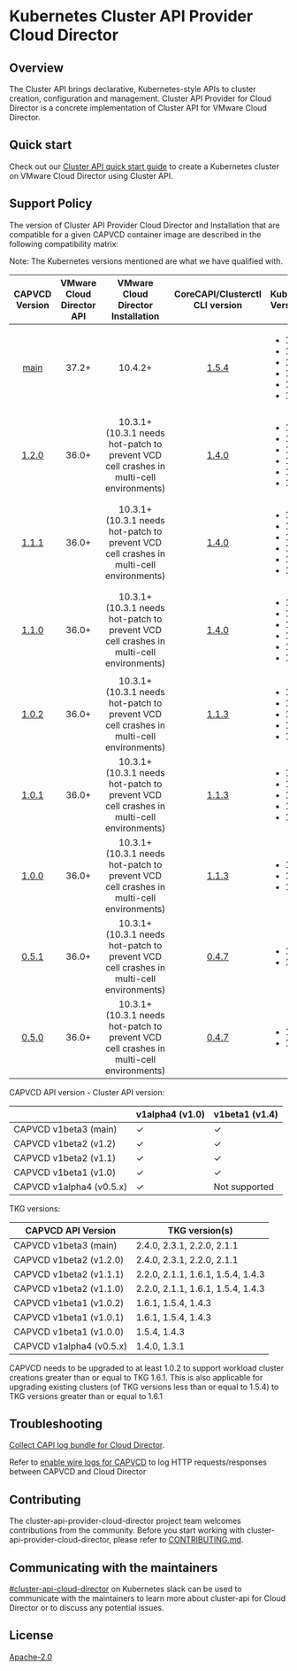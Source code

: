 # Kubernetes Cluster API Provider Cloud Director

## Overview
The Cluster API brings declarative, Kubernetes-style APIs to cluster creation, configuration and management. Cluster API Provider for Cloud Director is a concrete implementation of Cluster API for VMware Cloud Director.

## Quick start
Check out our [Cluster API quick start guide](docs/QUICKSTART.md) to create a Kubernetes cluster on VMware Cloud Director using Cluster API.

<a name="support_matrix"></a>
## Support Policy
The version of Cluster API Provider Cloud Director and Installation that are compatible for a given CAPVCD container image are described in the following compatibility matrix:

Note: The Kubernetes versions mentioned are what we have qualified with.

|                                   CAPVCD Version                                   | VMware Cloud Director API |                              VMware Cloud Director Installation                              |                       CoreCAPI/Clusterctl CLI version                       | Kubernetes Versions                                                                         | CSI Versions                                                                                                                                                                                                                                                                                                                                                                                                                                                                                                                                                                                                              | CPI Versions                                                                                                                                                                                                                                                                                                                                                                                              | 
|:----------------------------------------------------------------------------------:|:-------------------------:|:--------------------------------------------------------------------------------------------:|:---------------------------------------------------------------------------:|:--------------------------------------------------------------------------------------------|:--------------------------------------------------------------------------------------------------------------------------------------------------------------------------------------------------------------------------------------------------------------------------------------------------------------------------------------------------------------------------------------------------------------------------------------------------------------------------------------------------------------------------------------------------------------------------------------------------------------------------|:----------------------------------------------------------------------------------------------------------------------------------------------------------------------------------------------------------------------------------------------------------------------------------------------------------------------------------------------------------------------------------------------------------|
|  [main](https://github.com/vmware/cluster-api-provider-cloud-director/tree/main)   |           37.2+           |                                           10.4.2+                                            | [1.5.4](https://github.com/kubernetes-sigs/cluster-api/releases/tag/v1.5.4) | <ul><li>1.27</li><li>1.26</li><li>1.25</li><li>1.24</li><li>1.23</li><li>1.22</li></ul>     | <ul><li>[1.5.0](https://github.com/vmware/cloud-director-named-disk-csi-driver/releases/tag/1.5.0)</li><li>[1.4.1](https://github.com/vmware/cloud-director-named-disk-csi-driver/releases/tag/1.4.1)</li><li>[1.4.0](https://github.com/vmware/cloud-director-named-disk-csi-driver/releases/tag/1.4)</li><li>[1.3.2](https://github.com/vmware/cloud-director-named-disk-csi-driver/releases/tag/1.3.2)</li><li>[1.3.1](https://github.com/vmware/cloud-director-named-disk-csi-driver/releases/tag/1.3.1)</li><li>[1.3.0](https://github.com/vmware/cloud-director-named-disk-csi-driver/releases/tag/1.3.0)</li></ul> | <ul><li>[1.5.0](https://github.com/vmware/cloud-provider-for-cloud-director/releases/tag/1.5.0)</li><li>[1.4.0](https://github.com/vmware/cloud-provider-for-cloud-director/releases/tag/1.4.0)</li><li>[1.3.0](https://github.com/vmware/cloud-provider-for-cloud-director/releases/tag/1.3.0)</li><li>[1.2.0](https://github.com/vmware/cloud-provider-for-cloud-director/releases/tag/1.2.0)</li></ul> |
| [1.2.0](https://github.com/vmware/cluster-api-provider-cloud-director/tree/v1.2.0) |           36.0+           | 10.3.1+ <br/>(10.3.1 needs hot-patch to prevent VCD cell crashes in multi-cell environments) | [1.4.0](https://github.com/kubernetes-sigs/cluster-api/releases/tag/v1.4.0) | <ul><li>1.27</li><li>1.26</li><li>1.25</li><li>1.24</li><li>1.23</li><li>1.22</li></ul>     | <ul><li>[1.5.0](https://github.com/vmware/cloud-director-named-disk-csi-driver/releases/tag/1.5.0)</li><li>[1.4.1](https://github.com/vmware/cloud-director-named-disk-csi-driver/releases/tag/1.4.1)</li><li>[1.4.0](https://github.com/vmware/cloud-director-named-disk-csi-driver/releases/tag/1.4)</li><li>[1.3.2](https://github.com/vmware/cloud-director-named-disk-csi-driver/releases/tag/1.3.2)</li><li>[1.3.1](https://github.com/vmware/cloud-director-named-disk-csi-driver/releases/tag/1.3.1)</li><li>[1.3.0](https://github.com/vmware/cloud-director-named-disk-csi-driver/releases/tag/1.3.0)</li></ul> | <ul><li>[1.5.0](https://github.com/vmware/cloud-provider-for-cloud-director/releases/tag/1.5.0)</li><li>[1.4.0](https://github.com/vmware/cloud-provider-for-cloud-director/releases/tag/1.4.0)</li><li>[1.3.0](https://github.com/vmware/cloud-provider-for-cloud-director/releases/tag/1.3.0)</li><li>[1.2.0](https://github.com/vmware/cloud-provider-for-cloud-director/releases/tag/1.2.0)</li></ul> |
| [1.1.1](https://github.com/vmware/cluster-api-provider-cloud-director/tree/v1.1.1) |           36.0+           | 10.3.1+ <br/>(10.3.1 needs hot-patch to prevent VCD cell crashes in multi-cell environments) | [1.4.0](https://github.com/kubernetes-sigs/cluster-api/releases/tag/v1.4.0) | <ul><li>1.25</li><li>1.24</li><li>1.23</li><li>1.22</li><li>1.21</li><li>1.20</li></ul>     | <ul><li>[1.4.1](https://github.com/vmware/cloud-director-named-disk-csi-driver/releases/tag/1.4.1)</li><li>[1.4.0](https://github.com/vmware/cloud-director-named-disk-csi-driver/releases/tag/1.4)</li><li>[1.3.2](https://github.com/vmware/cloud-director-named-disk-csi-driver/releases/tag/1.3.2)</li><li>[1.3.1](https://github.com/vmware/cloud-director-named-disk-csi-driver/releases/tag/1.3.1)</li><li>[1.3.0](https://github.com/vmware/cloud-director-named-disk-csi-driver/releases/tag/1.3.0)</li></ul>                                                                                                    | <ul><li>[1.4.1](https://github.com/vmware/cloud-provider-for-cloud-director/releases/tag/1.4.1)</li><li>[1.4.0](https://github.com/vmware/cloud-provider-for-cloud-director/releases/tag/1.4.0)</li><li>[1.3.0](https://github.com/vmware/cloud-provider-for-cloud-director/releases/tag/1.3.0)</li><li>[1.2.0](https://github.com/vmware/cloud-provider-for-cloud-director/releases/tag/1.2.0)</li></ul> |
| [1.1.0](https://github.com/vmware/cluster-api-provider-cloud-director/tree/v1.1.0) |           36.0+           | 10.3.1+ <br/>(10.3.1 needs hot-patch to prevent VCD cell crashes in multi-cell environments) | [1.4.0](https://github.com/kubernetes-sigs/cluster-api/releases/tag/v1.4.0) | <ul><li>1.25</li><li>1.24</li><li>1.23</li><li>1.22</li><li>1.21</li><li>1.20</li></ul>     | <ul><li>[1.4.0](https://github.com/vmware/cloud-director-named-disk-csi-driver/releases/tag/1.4)</li><li>[1.3.2](https://github.com/vmware/cloud-director-named-disk-csi-driver/releases/tag/1.3.2)</li><li>[1.3.1](https://github.com/vmware/cloud-director-named-disk-csi-driver/releases/tag/1.3.1)</li><li>[1.3.0](https://github.com/vmware/cloud-director-named-disk-csi-driver/releases/tag/1.3.0)</li></ul>                                                                                                                                                                                                       | <ul><li>[1.4.0](https://github.com/vmware/cloud-provider-for-cloud-director/releases/tag/1.4.0)</li><li>[1.3.0](https://github.com/vmware/cloud-provider-for-cloud-director/releases/tag/1.3.0)</li><li>[1.2.0](https://github.com/vmware/cloud-provider-for-cloud-director/releases/tag/1.2.0)</li></ul>                                                                                                 |
| [1.0.2](https://github.com/vmware/cluster-api-provider-cloud-director/tree/1.0.2)  |           36.0+           | 10.3.1+ <br/>(10.3.1 needs hot-patch to prevent VCD cell crashes in multi-cell environments) | [1.1.3](https://github.com/kubernetes-sigs/cluster-api/releases/tag/v1.1.3) | <ul><li>1.24</li><li>1.23</li><li>1.22</li><li>1.21</li><li>1.20</li></ul>                  | <ul><li>[1.3.1](https://github.com/vmware/cloud-director-named-disk-csi-driver/releases/tag/1.3.1)</li><li>[1.3.0](https://github.com/vmware/cloud-director-named-disk-csi-driver/releases/tag/1.3.0)</li></ul>                                                                                                                                                                                                                                                                                                                                                                                                           | <ul><li>[1.3.0](https://github.com/vmware/cloud-provider-for-cloud-director/releases/tag/1.3.0)</li><li>[1.2.0](https://github.com/vmware/cloud-provider-for-cloud-director/releases/tag/1.2.0)</li></ul>                                                                                                                                                                                                 |
| [1.0.1](https://github.com/vmware/cluster-api-provider-cloud-director/tree/1.0.1)  |           36.0+           | 10.3.1+ <br/>(10.3.1 needs hot-patch to prevent VCD cell crashes in multi-cell environments) | [1.1.3](https://github.com/kubernetes-sigs/cluster-api/releases/tag/v1.1.3) | <ul><li>1.24</li><li>1.23</li><li>1.22</li><li>1.21</li><li>1.20</li></ul>                  | <ul><li>[1.3.1](https://github.com/vmware/cloud-director-named-disk-csi-driver/releases/tag/1.3.1)</li><li>[1.3.0](https://github.com/vmware/cloud-director-named-disk-csi-driver/releases/tag/1.3.0)</li></ul>                                                                                                                                                                                                                                                                                                                                                                                                           | <ul><li>[1.3.0](https://github.com/vmware/cloud-provider-for-cloud-director/releases/tag/1.3.0)</li><li>[1.2.0](https://github.com/vmware/cloud-provider-for-cloud-director/releases/tag/1.2.0)</li></ul>                                                                                                                                                                                                 |
| [1.0.0](https://github.com/vmware/cluster-api-provider-cloud-director/tree/1.0.0)  |           36.0+           | 10.3.1+ <br/>(10.3.1 needs hot-patch to prevent VCD cell crashes in multi-cell environments) | [1.1.3](https://github.com/kubernetes-sigs/cluster-api/releases/tag/v1.1.3) | <ul><li>1.22</li><li>1.21</li><li>1.20</li></ul>                                            | <ul><li>[1.3.1](https://github.com/vmware/cloud-director-named-disk-csi-driver/releases/tag/1.3.1)</li><li>[1.3.0](https://github.com/vmware/cloud-director-named-disk-csi-driver/releases/tag/1.3.0)</li></ul>                                                                                                                                                                                                                                                                                                                                                                                                           | <ul><li>[1.3.0](https://github.com/vmware/cloud-provider-for-cloud-director/releases/tag/1.3.0)</li><li>[1.2.0](https://github.com/vmware/cloud-provider-for-cloud-director/releases/tag/1.2.0)</li></ul>                                                                                                                                                                                                 |
| [0.5.1](https://github.com/vmware/cluster-api-provider-cloud-director/tree/0.5.1)  |           36.0+           | 10.3.1+ <br/>(10.3.1 needs hot-patch to prevent VCD cell crashes in multi-cell environments) | [0.4.7](https://github.com/kubernetes-sigs/cluster-api/releases/tag/v0.4.7) | <ul><li>1.21</li><li>1.20</li></ul>                                                         |
| [0.5.0](https://github.com/vmware/cluster-api-provider-cloud-director/tree/0.5.0)  |           36.0+           | 10.3.1+ <br/>(10.3.1 needs hot-patch to prevent VCD cell crashes in multi-cell environments) | [0.4.7](https://github.com/kubernetes-sigs/cluster-api/releases/tag/v0.4.7) | <ul><li>1.21</li><li>1.20</li></ul>                                                         |

CAPVCD API version - Cluster API version:

|                          | v1alpha4 (v1.0) | v1beta1 (v1.4) |
|--------------------------| --------------  |----------------|
| CAPVCD v1beta3 (main)    |     ✓           | ✓              |
| CAPVCD v1beta2 (v1.2)    |     ✓           | ✓              |
| CAPVCD v1beta2 (v1.1)    |     ✓           | ✓              |
| CAPVCD v1beta1 (v1.0)    |     ✓           | ✓              |
| CAPVCD v1alpha4 (v0.5.x) |     ✓           | Not supported  |

TKG versions:

| CAPVCD API Version       | TKG version(s)                    |
|--------------------------|-----------------------------------|
| CAPVCD v1beta3 (main)    | 2.4.0, 2.3.1, 2.2.0, 2.1.1        |
| CAPVCD v1beta2  (v1.2.0) | 2.4.0, 2.3.1, 2.2.0, 2.1.1        |
| CAPVCD v1beta2  (v1.1.1) | 2.2.0, 2.1.1, 1.6.1, 1.5.4, 1.4.3 |
| CAPVCD v1beta2  (v1.1.0) | 2.2.0, 2.1.1, 1.6.1, 1.5.4, 1.4.3 |
| CAPVCD v1beta1  (v1.0.2) | 1.6.1, 1.5.4, 1.4.3               |
| CAPVCD v1beta1  (v1.0.1) | 1.6.1, 1.5.4, 1.4.3               |
| CAPVCD v1beta1  (v1.0.0) | 1.5.4, 1.4.3                      | 
| CAPVCD v1alpha4 (v0.5.x) | 1.4.0, 1.3.1                      |

CAPVCD needs to be upgraded to at least 1.0.2 to support workload cluster creations 
greater than or equal to TKG 1.6.1. This is also applicable for upgrading existing clusters (of TKG versions less than or 
equal to 1.5.4) to TKG versions greater than or equal to 1.6.1

## Troubleshooting
[Collect CAPI log bundle for Cloud Director](https://github.com/vmware/cluster-api-provider-cloud-director/tree/main/scripts).

Refer to [enable wire logs for CAPVCD](docs/WIRE_LOGS.md) to log HTTP requests/responses between CAPVCD and Cloud Director

## Contributing
The cluster-api-provider-cloud-director project team welcomes contributions from the community. Before you start working with cluster-api-provider-cloud-director, please refer to [CONTRIBUTING.md](CONTRIBUTING.md).

## Communicating with the maintainers
[#cluster-api-cloud-director](https://kubernetes.slack.com/messages/C04JFT7GDGR) on Kubernetes slack can be used to communicate with the maintainers to learn more about cluster-api for Cloud Director or to discuss any potential issues.

## License
[Apache-2.0](LICENSE)
